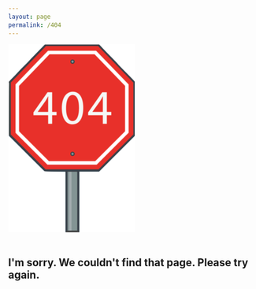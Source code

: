 ```yaml
---
layout: page
permalink: /404
---
```


<div class="text-center">
  <img class="my-image" src="/assets/images/404.png" alt="404 Stop Sign">
  <br>
  <br>
  <h2>I'm sorry. We couldn't find that page. Please try again.</h2>
</div>
